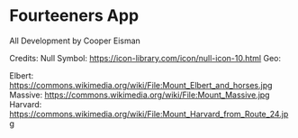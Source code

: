 # Fourteeners App
All Development by Cooper Eisman

Credits:
Null Symbol: https://icon-library.com/icon/null-icon-10.html
Geo:


Elbert: https://commons.wikimedia.org/wiki/File:Mount_Elbert_and_horses.jpg
Massive: https://commons.wikimedia.org/wiki/File:Mount_Massive.jpg
Harvard: https://commons.wikimedia.org/wiki/File:Mount_Harvard_from_Route_24.jpg
